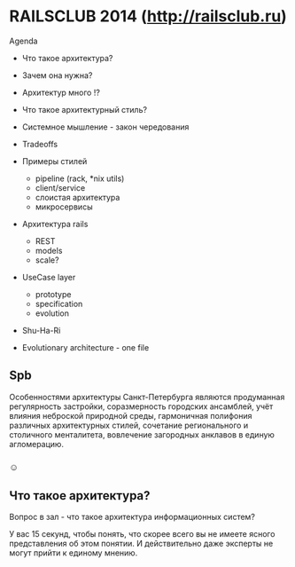 # RAILSCLUB 2014 (http://railsclub.ru)

Agenda

* Что такое архитектура?
* Зачем она нужна?
* Архитектур много !?
* Что такое архитектурный стиль?
* Системное мышление - закон чередования
* Tradeoffs
* Примеры стилей
  * pipeline (rack, *nix utils)
  * client/service
  * слоистая архитектура
  * микросервисы

* Архитектура rails
  * REST
  * models
  * scale?
* UseCase layer
  * prototype
  * specification
  * evolution
* Shu-Ha-Ri
* Evolutionary architecture - one file


## Spb

Особенностями архитектуры Санкт-Петербурга являются продуманная регулярность застройки, соразмерность городских ансамблей, учёт влияния неброской природной среды, гармоничная полифония различных архитектурных стилей, сочетание регионального и столичного менталитета, вовлечение загородных анклавов в единую агломерацию.

### &#9786;

## Что такое архитектура?

Вопрос в зал - что такое архитектура информационных систем?

У вас 15 секунд, чтобы понять, что скорее всего вы не имеете ясного представления
об этом понятии. И действительно даже эксперты не могут прийти к единому мнению.


##
##
##
##
##
